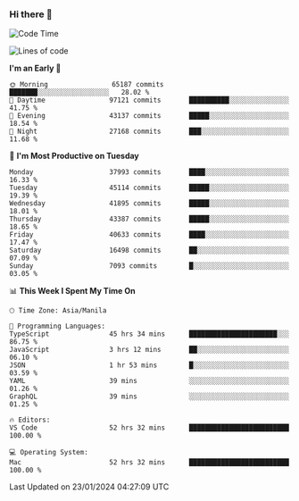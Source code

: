 ### Hi there 👋

<!--START_SECTION:waka-->
![Code Time](http://img.shields.io/badge/Code%20Time-4%2C776%20hrs%2017%20mins-blue)

![Lines of code](https://img.shields.io/badge/From%20Hello%20World%20I%27ve%20Written-107.4%20million%20lines%20of%20code-blue)

**I'm an Early 🐤** 

```text
🌞 Morning                65187 commits       ███████░░░░░░░░░░░░░░░░░░   28.02 % 
🌆 Daytime                97121 commits       ██████████░░░░░░░░░░░░░░░   41.75 % 
🌃 Evening                43137 commits       █████░░░░░░░░░░░░░░░░░░░░   18.54 % 
🌙 Night                  27168 commits       ███░░░░░░░░░░░░░░░░░░░░░░   11.68 % 
```
📅 **I'm Most Productive on Tuesday** 

```text
Monday                   37993 commits       ████░░░░░░░░░░░░░░░░░░░░░   16.33 % 
Tuesday                  45114 commits       █████░░░░░░░░░░░░░░░░░░░░   19.39 % 
Wednesday                41895 commits       █████░░░░░░░░░░░░░░░░░░░░   18.01 % 
Thursday                 43387 commits       █████░░░░░░░░░░░░░░░░░░░░   18.65 % 
Friday                   40633 commits       ████░░░░░░░░░░░░░░░░░░░░░   17.47 % 
Saturday                 16498 commits       ██░░░░░░░░░░░░░░░░░░░░░░░   07.09 % 
Sunday                   7093 commits        █░░░░░░░░░░░░░░░░░░░░░░░░   03.05 % 
```


📊 **This Week I Spent My Time On** 

```text
🕑︎ Time Zone: Asia/Manila

💬 Programming Languages: 
TypeScript               45 hrs 34 mins      ██████████████████████░░░   86.75 % 
JavaScript               3 hrs 12 mins       ██░░░░░░░░░░░░░░░░░░░░░░░   06.10 % 
JSON                     1 hr 53 mins        █░░░░░░░░░░░░░░░░░░░░░░░░   03.59 % 
YAML                     39 mins             ░░░░░░░░░░░░░░░░░░░░░░░░░   01.26 % 
GraphQL                  39 mins             ░░░░░░░░░░░░░░░░░░░░░░░░░   01.25 % 

🔥 Editors: 
VS Code                  52 hrs 32 mins      █████████████████████████   100.00 % 

💻 Operating System: 
Mac                      52 hrs 32 mins      █████████████████████████   100.00 % 
```


 Last Updated on 23/01/2024 04:27:09 UTC
<!--END_SECTION:waka-->


<!--
**rad182/rad182** is a ✨ _special_ ✨ repository because its `README.md` (this file) appears on your GitHub profile.

Here are some ideas to get you started:

- 🔭 I’m currently working on ...
- 🌱 I’m currently learning ...
- 👯 I’m looking to collaborate on ...
- 🤔 I’m looking for help with ...
- 💬 Ask me about ...
- 📫 How to reach me: ...
- 😄 Pronouns: ...
- ⚡ Fun fact: ...
-->
